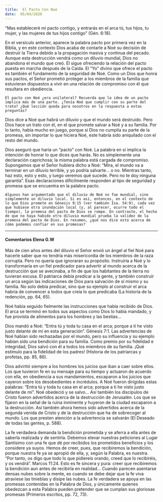 ```yaml
---
title:  El Pacto Con Noé
date:  05/04/2020
---
```


“Mas estableceré mi pacto contigo, y entrarás en el arca tú, tus hijos, tu mujer, y las mujeres de tus hijos contigo” (Gén. 6:18).

En el versículo anterior, aparece la palabra pacto por primera vez en la Biblia, y en este contexto Dios acaba de contarle a Noé su decisión de destruir la Tierra debido a la propagación masiva y continua del pecado. Aunque esta destrucción vendrá como un diluvio mundial, Dios no abandona el mundo que creó. Él sigue ofreciendo la relación del pacto puesta en marcha después de la Caída. El “Yo” divino que ofrece el pacto es también el fundamento de la seguridad de Noé. Como un Dios que honra sus pactos, el Señor prometió proteger a los miembros de la familia que estuvieran dispuestos a vivir en una relación de compromiso con él que resultara en obediencia.

`El pacto con Noé ¿era unilateral? Recuerda que la idea de un pacto implica más de una parte. ¿Tenía Noé que cumplir con su parte del trato? ¿Qué lección queda para nosotros en la respuesta a estas preguntas?`

Dios dice a Noé que habrá un diluvio y que el mundo será destruido. Pero Dios hace un trato con él, en el que promete salvar a Noé y a su familia. Por lo tanto, había mucho en juego, porque si Dios no cumplía su parte de la promesa, sin importar lo que hiciera Noé, este habría sido aniquilado con el resto del mundo.

Dios aseguró que haría un “pacto” con Noé. La palabra en sí implica la intención de honrar lo que dices que harás. No es simplemente una declaración caprichosa; la misma palabra está cargada de compromiso. Supongamos que el Señor hubiera dicho a Noé: “Mira, el mundo va a terminar en un diluvio terrible, y yo podría salvarte… o no. Mientras tanto, haz esto, esto y esto, y luego veremos qué sucede. Pero no te doy ninguna garantía”. Esas declaraciones difícilmente responden al tipo de seguridad y promesa que se encuentra en la palabra pacto.

`Algunos han argumentado que el diluvio de Noé no fue mundial, sino simplemente un diluvio local. Si es así, entonces, en el contexto de lo que Dios promete en Génesis 9:15 (ver también Isa. 54:9), cada vez que hubiese otra inundación local (y, al parecer, ocurre todo el tiempo), la promesa del pacto de Dios se rompe. En contraste, el hecho de que no haya habido otro diluvio mundial prueba la validez de la promesa del pacto de Dios. En resumen, ¿qué nos dice esto acerca de cómo podemos confiar en sus promesas?`

---

#### Comentarios Elena G.W

Más de cien años antes del diluvio el Señor envió un ángel al fiel Noé para hacerle saber que no tendría más misericordia de los miembros de la raza corrupta. Pero no quería que ignoraran su propósito. Instruiría a Noé y lo transformaría en un fiel predicador para advertir al mundo acerca de la destrucción que se avecinaba, a fin de que los habitantes de la tierra no tuvieran excusa. El patriarca debía predicar a la gente, y también construir un arca según las indicaciones de Dios para salvación de sí mismo y su familia. No solo debía predicar, sino que su ejemplo al construir el arca habría de convencer a todos que creía lo que predicaba (La historia de la redención, pp. 64, 65).

Noé había seguido fielmente las instrucciones que había recibido de Dios. El arca se terminó en todos sus aspectos como Dios lo había mandado, y fue provista de alimentos para los hombres y las bestias…

Dios mandó a Noé: “Entra tú y toda tu casa en el arca; porque a ti he visto justo delante de mí en esta generación”. Génesis 7:1. Las advertencias de Noé habían sido rechazadas por el mundo, pero su influencia y su ejemplo habían sido una bendición para su familia. Como premio por su fidelidad e integridad, Dios salvó con él a todos los miembros de su familia. ¡Qué estímulo para la fidelidad de los padres! (Historia de los patriarcas y profetas, pp. 85, 86).

Dios advirtió siempre a los hombres los juicios que iban a caer sobre ellos. Los que tuvieron fe en su mensaje para su tiempo y actuaron de acuerdo con ella, en obediencia a sus mandamientos, escaparon a los juicios que cayeron sobre los desobedientes e incrédulos. A Noé fueron dirigidas estas palabras: “Entra tú y toda tu casa en el arca; porque a ti he visto justo delante de mí”. Noé obedeció y se salvo… Así también los discípulos de Cristo fueron advertidos acerca de la destrucción de Jerusalén. Los que se fijaron en la señal de la ruina inminente y huyeron de la ciudad escaparon a la destrucción. Así también ahora hemos sido advertidos acerca de la segunda venida de Cristo y de la destrucción que ha de sobrecoger al mundo. Los que presten atención a la advertencia se salvarán (El Deseado de todas las gentes, p. 588).

La fe verdadera demanda la bendición prometida y se aferra a ella antes de saberla realizada y de sentirla. Debemos elevar nuestras peticiones al Lugar Santísimo con una fe que dé por recibidos los prometidos beneficios y los considere ya suyos. Hemos de creer, pues, que recibiremos la bendición, porque nuestra fe ya se apropió de ella, y, según la Palabra, es nuestra. “Por tanto, os digo que todo lo que pidiereis orando, creed que lo recibiréis, y os vendrá”. Marcos 11:24. Esto es fe sincera y pura: creer que recibiremos la bendición aun antes de recibirla en realidad… Cuando parecen asentarse densas nubes sobre la mente, es cuando se debe dejar que la fe viva atraviese las tinieblas y disipe las nubes. La fe verdadera se apoya en las promesas contenidas en la Palabra de Dios, y únicamente quienes obedezcan a esta Palabra pueden pretender que se cumplan sus gloriosas promesas (Primeros escritos, pp. 72, 73).